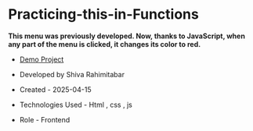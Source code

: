 # Practicing-this-in-Functions
**This menu was previously developed. Now, thanks to JavaScript, when any part of the menu is clicked, it changes its color to red.**





- [Demo Project]()

- Developed by Shiva Rahimitabar

- Created - 2025-04-15
- Technologies Used - Html , css , js
- Role - Frontend
